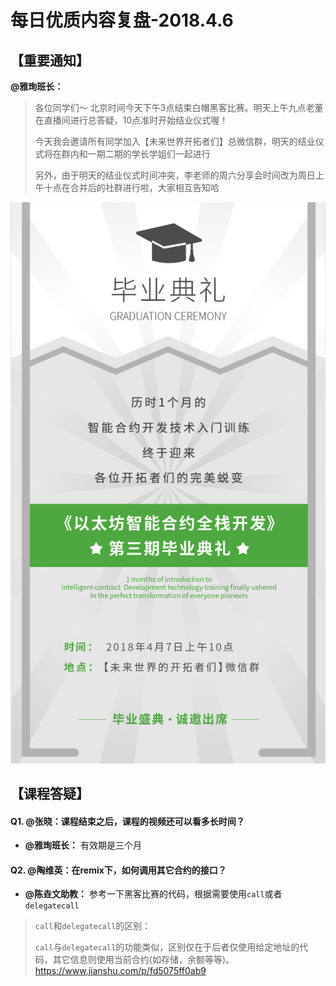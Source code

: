 # 每日优质内容复盘-2018.4.6

## 【重要通知】

**@雅珣班长：**

> 各位同学们～
> 北京时间今天下午3点结束白帽黑客比赛。明天上午九点老董在直播间进行总答疑，10点准时开始结业仪式喔！
> 
> 今天我会邀请所有同学加入【未来世界开拓者们】总微信群，明天的结业仪式将在群内和一期二期的学长学姐们一起进行
> 
> 另外，由于明天的结业仪式时间冲突，李老师的周六分享会时间改为周日上午十点在合并后的社群进行啦，大家相互告知哈

![](images/2018.4.6_commencement.jpg)

## 【课程答疑】

#### Q1. @张晓：课程结束之后，课程的视频还可以看多长时间？

- **@雅珣班长：** 有效期是三个月

#### Q2. @陶维英：在remix下，如何调用其它合约的接口？

- **@陈垚文助教：** 参考一下黑客比赛的代码，根据需要使用`call`或者 `delegatecall`

> `call`和`delegatecall`的区别：
>  
> `call`与`delegatecall`的功能类似，区别仅在于后者仅使用给定地址的代码，其它信息则使用当前合约(如存储，余额等等)。  
https://www.jianshu.com/p/fd5075ff0ab9
